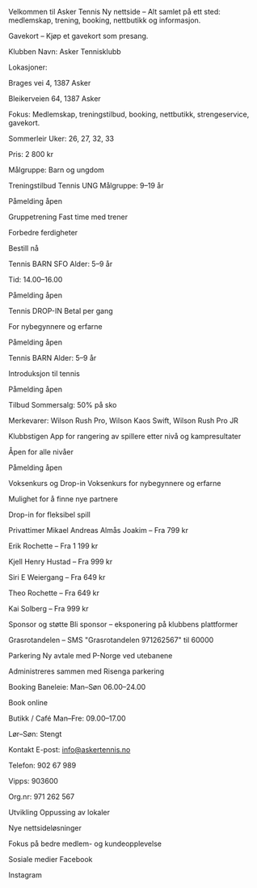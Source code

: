 Velkommen til Asker Tennis
Ny nettside – Alt samlet på ett sted: medlemskap, trening, booking, nettbutikk og informasjon.

Gavekort – Kjøp et gavekort som presang.

Klubben
Navn: Asker Tennisklubb

Lokasjoner:

Brages vei 4, 1387 Asker

Bleikerveien 64, 1387 Asker

Fokus: Medlemskap, treningstilbud, booking, nettbutikk, strengeservice, gavekort.

Sommerleir
Uker: 26, 27, 32, 33

Pris: 2 800 kr

Målgruppe: Barn og ungdom

Treningstilbud
Tennis UNG
Målgruppe: 9–19 år

Påmelding åpen

Gruppetrening
Fast time med trener

Forbedre ferdigheter

Bestill nå

Tennis BARN SFO
Alder: 5–9 år

Tid: 14.00–16.00

Påmelding åpen

Tennis DROP-IN
Betal per gang

For nybegynnere og erfarne

Påmelding åpen

Tennis BARN
Alder: 5–9 år

Introduksjon til tennis

Påmelding åpen

Tilbud
Sommersalg: 50% på sko

Merkevarer: Wilson Rush Pro, Wilson Kaos Swift, Wilson Rush Pro JR

Klubbstigen
App for rangering av spillere etter nivå og kampresultater

Åpen for alle nivåer

Påmelding åpen

Voksenkurs og Drop-in
Voksenkurs for nybegynnere og erfarne

Mulighet for å finne nye partnere

Drop-in for fleksibel spill

Privattimer
Mikael Andreas Almås Joakim – Fra 799 kr

Erik Rochette – Fra 1 199 kr

Kjell Henry Hustad – Fra 999 kr

Siri E Weiergang – Fra 649 kr

Theo Rochette – Fra 649 kr

Kai Solberg – Fra 999 kr

Sponsor og støtte
Bli sponsor – eksponering på klubbens plattformer

Grasrotandelen – SMS "Grasrotandelen 971262567" til 60000

Parkering
Ny avtale med P-Norge ved utebanene

Administreres sammen med Risenga parkering

Booking
Baneleie: Man–Søn 06.00–24.00

Book online

Butikk / Café
Man–Fre: 09.00–17.00

Lør–Søn: Stengt

Kontakt
E-post: info@askertennis.no

Telefon: 902 67 989

Vipps: 903600

Org.nr: 971 262 567

Utvikling
Oppussing av lokaler

Nye nettsideløsninger

Fokus på bedre medlem- og kundeopplevelse

Sosiale medier
Facebook

Instagram
